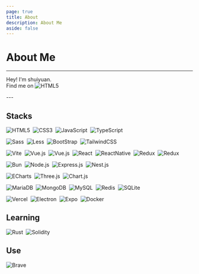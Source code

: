 ```yaml
---
page: true
title: About
description: About Me
aside: false
---
```

# About Me

---

Hey! I'm shuiyuan.  
Find me on <a href="https://x.com/shuiyuan_5173" target="_blank"><img src="https://img.shields.io/badge/X-%23000000.svg?logo=X&logoColor=white" alt="HTML5" style="display: inline-block;"/></a>

<BackgroundImage imageUrl="https://www.loliapi.com/acg/" opacity="1" position="center" size="cover" repeat="no-repeat" />
---

## Stacks

<p>
  <img src="https://img.shields.io/badge/HTML-%23E34F26.svg?logo=html5&logoColor=white" alt="HTML5" style="display: inline-block;" />&nbsp;
  <img src="https://img.shields.io/badge/CSS-639?logo=css&logoColor=fff" alt="CSS3" style="display: inline-block;" />&nbsp;
  <img src="https://img.shields.io/badge/JavaScript-F7DF1E?logo=javascript&logoColor=000" alt="JavaScript" style="display: inline-block;" />&nbsp;
  <img src="https://img.shields.io/badge/TypeScript-3178C6?logo=typescript&logoColor=fff" alt="TypeScript" style="display: inline-block;" />&nbsp;
</p>
<p>
  <img src="https://img.shields.io/badge/Sass-C69?logo=sass&logoColor=fff" alt="Sass" style="display: inline-block;" />&nbsp;
  <img src="https://img.shields.io/badge/Less-1D365D?logo=less&logoColor=fff" alt="Less" style="display: inline-block;" />&nbsp;
  <img src="https://img.shields.io/badge/Bootstrap-7952B3?logo=bootstrap&logoColor=fff" alt="BootStrap" style="display: inline-block;" />&nbsp;
  <img src="https://img.shields.io/badge/Tailwind%20CSS-%2338B2AC.svg?logo=tailwind-css&logoColor=white" alt="TailwindCSS" style="display: inline-block;" />&nbsp;
</p>
<p>
  <img src="https://img.shields.io/badge/Vite-646CFF?logo=vite&logoColor=fff" alt="Vite" style="display: inline-block;" />&nbsp;
  <img src="https://img.shields.io/badge/Vue.js-4FC08D?logo=vuedotjs&logoColor=fff" alt="Vue.js" style="display: inline-block;" />&nbsp;
  <img src="https://img.shields.io/badge/Nuxt-002E3B?logo=nuxt&logoColor=#00DC82" alt="Vue.js" style="display: inline-block;" />&nbsp;
  <img src="https://img.shields.io/badge/React-%2320232a.svg?logo=react&logoColor=%2361DAFB" alt="React" style="display: inline-block;" />&nbsp;
  <img src="https://img.shields.io/badge/React_Native-%2320232a.svg?logo=react&logoColor=%2361DAFB" alt="ReactNative" style="display: inline-block;" />&nbsp;
  <img src="https://img.shields.io/badge/Redux-764ABC?logo=redux&logoColor=fff" alt="Redux" style="display: inline-block;" />&nbsp;
  <img src="https://img.shields.io/badge/Next.js-black?logo=next.js&logoColor=white" alt="Redux" style="display: inline-block;" />&nbsp;
</p>
<p>
  <img src="https://img.shields.io/badge/Bun-000?logo=bun&logoColor=fff" alt="Bun" style="display: inline-block;" />&nbsp;
  <img src="https://img.shields.io/badge/Node.js-6DA55F?logo=node.js&logoColor=white" alt="Node.js" style="display: inline-block;" />&nbsp;
  <img src="https://img.shields.io/badge/Express.js-%23404d59.svg?logo=express&logoColor=%2361DAFB" alt="Express.js" style="display: inline-block;" />&nbsp;
  <img src="https://img.shields.io/badge/Nest.js-%23E0234E.svg?logo=nestjs&logoColor=white" alt="Nest.js" style="display: inline-block;" />&nbsp;
</p>
<p>
  <img src="https://img.shields.io/badge/-ECharts-AA344D?logo=Apache-ECharts&logoColor=fff" alt="ECharts" style="display: inline-block;" />&nbsp;
  <img src="https://img.shields.io/badge/Three.js-000?logo=threedotjs&logoColor=fff" alt="Three.js" style="display: inline-block;" />&nbsp;
  <img src="https://img.shields.io/badge/Chart.js-FF6384?logo=chartdotjs&logoColor=fff" alt="Chart.js" style="display: inline-block;" />&nbsp;
</p>
<p>
  <img src="https://img.shields.io/badge/MariaDB-003545?logo=mariadb&logoColor=white" alt="MariaDB" style="display: inline-block;"  />&nbsp;
  <img src="https://img.shields.io/badge/MongoDB-%234ea94b.svg?logo=mongodb&logoColor=white" alt="MongoDB" style="display: inline-block;" />&nbsp;
  <img src="https://img.shields.io/badge/MySQL-4479A1?logo=mysql&logoColor=fff" alt="MySQL" style="display: inline-block;"  />&nbsp;
  <img src="https://img.shields.io/badge/Redis-%23DD0031.svg?logo=redis&logoColor=white" alt="Redis" style="display: inline-block;" />&nbsp;
  <img src="https://img.shields.io/badge/SQLite-%2307405e.svg?logo=sqlite&logoColor=white" alt="SQLite" style="display: inline-block;" />&nbsp;
</p>
<p>
  <img src="https://img.shields.io/badge/Vercel-%23000000.svg?logo=vercel&logoColor=white" alt="Vercel" style="display: inline-block;" />&nbsp;
  <img src="https://img.shields.io/badge/Electron-2B2E3A?logo=electron&logoColor=fff" alt="Electron" style="display: inline-block;" />&nbsp;
  <img src="https://img.shields.io/badge/Expo-000020?logo=expo&logoColor=fff" alt="Expo" style="display: inline-block;" />&nbsp;
  <img src="https://img.shields.io/badge/Docker-2496ED?logo=docker&logoColor=fff" alt="Docker" style="display: inline-block;" />&nbsp;
</p>

## Learning

<p>
  <img src="https://img.shields.io/badge/Rust-%23000000.svg?e&logo=rust&logoColor=white" alt="Rust" style="display: inline-block;" />&nbsp;
  <img src="https://img.shields.io/badge/Solidity-363636?logo=solidity&logoColor=fff" alt="Solidity" style="display: inline-block;" />&nbsp;
</p>

## Use

<p>
  <img src="https://img.shields.io/badge/Brave-FB542B?logo=Brave&logoColor=white" alt="Brave" style="display: inline-block;" />&nbsp;
</p>
